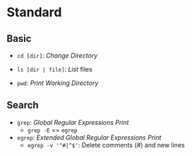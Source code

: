 # Standard

## Basic

* `cd [dir]`: *Change Directory*

* `ls [dir | file]`: *List* files 

* `pwd`: *Print Working Directory*



## Search

* `grep`: *Global Regular Expressions Print*
  * `grep -E` == `egrep`
* `egrep`: *Extended Global Regular Expressions Print*
  * `egrep -v '^#|^$'`: Delete comments (#) and new lines


